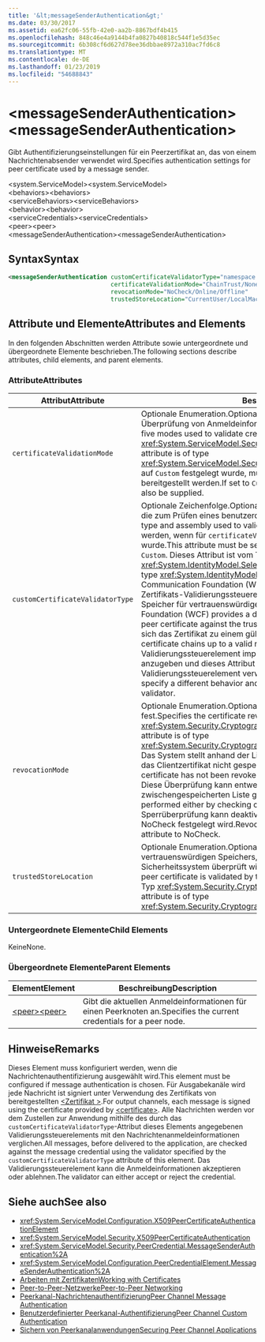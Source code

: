 ```yaml
---
title: '&lt;messageSenderAuthentication&gt;'
ms.date: 03/30/2017
ms.assetid: ea62fc06-55fb-42e0-aa2b-8867bdf4b415
ms.openlocfilehash: 848c46e4a9144b4fa0827b40818c544f1e5d35ec
ms.sourcegitcommit: 6b308cf6d627d78ee36dbbae8972a310ac7fd6c8
ms.translationtype: MT
ms.contentlocale: de-DE
ms.lasthandoff: 01/23/2019
ms.locfileid: "54688843"
---
```

# <a name="ltmessagesenderauthenticationgt"></a><span data-ttu-id="c40bb-102">&lt;messageSenderAuthentication&gt;</span><span class="sxs-lookup"><span data-stu-id="c40bb-102">&lt;messageSenderAuthentication&gt;</span></span>
<span data-ttu-id="c40bb-103">Gibt Authentifizierungseinstellungen für ein Peerzertifikat an, das von einem Nachrichtenabsender verwendet wird.</span><span class="sxs-lookup"><span data-stu-id="c40bb-103">Specifies authentication settings for peer certificate used by a message sender.</span></span>  
  
 <span data-ttu-id="c40bb-104">\<system.ServiceModel></span><span class="sxs-lookup"><span data-stu-id="c40bb-104">\<system.ServiceModel></span></span>  
<span data-ttu-id="c40bb-105">\<behaviors></span><span class="sxs-lookup"><span data-stu-id="c40bb-105">\<behaviors></span></span>  
<span data-ttu-id="c40bb-106">\<serviceBehaviors></span><span class="sxs-lookup"><span data-stu-id="c40bb-106">\<serviceBehaviors></span></span>  
<span data-ttu-id="c40bb-107">\<behavior></span><span class="sxs-lookup"><span data-stu-id="c40bb-107">\<behavior></span></span>  
<span data-ttu-id="c40bb-108">\<serviceCredentials></span><span class="sxs-lookup"><span data-stu-id="c40bb-108">\<serviceCredentials></span></span>  
<span data-ttu-id="c40bb-109">\<peer></span><span class="sxs-lookup"><span data-stu-id="c40bb-109">\<peer></span></span>  
<span data-ttu-id="c40bb-110">\<messageSenderAuthentication></span><span class="sxs-lookup"><span data-stu-id="c40bb-110">\<messageSenderAuthentication></span></span>  
  
## <a name="syntax"></a><span data-ttu-id="c40bb-111">Syntax</span><span class="sxs-lookup"><span data-stu-id="c40bb-111">Syntax</span></span>  
  
```xml  
<messageSenderAuthentication customCertificateValidatorType="namespace.typeName, [,AssemblyName] [,Version=version number] [,Culture=culture] [,PublicKeyToken=token]"
                             certificateValidationMode="ChainTrust/None/PeerTrust/PeerOrChainTrust/Custom"
                             revocationMode="NoCheck/Online/Offline"
                             trustedStoreLocation="CurrentUser/LocalMachine" />
```  
  
## <a name="attributes-and-elements"></a><span data-ttu-id="c40bb-112">Attribute und Elemente</span><span class="sxs-lookup"><span data-stu-id="c40bb-112">Attributes and Elements</span></span>  
 <span data-ttu-id="c40bb-113">In den folgenden Abschnitten werden Attribute sowie untergeordnete und übergeordnete Elemente beschrieben.</span><span class="sxs-lookup"><span data-stu-id="c40bb-113">The following sections describe attributes, child elements, and parent elements.</span></span>  
  
### <a name="attributes"></a><span data-ttu-id="c40bb-114">Attribute</span><span class="sxs-lookup"><span data-stu-id="c40bb-114">Attributes</span></span>  
  
|<span data-ttu-id="c40bb-115">Attribut</span><span class="sxs-lookup"><span data-stu-id="c40bb-115">Attribute</span></span>|<span data-ttu-id="c40bb-116">Beschreibung</span><span class="sxs-lookup"><span data-stu-id="c40bb-116">Description</span></span>|  
|---------------|-----------------|  
|`certificateValidationMode`|<span data-ttu-id="c40bb-117">Optionale Enumeration.</span><span class="sxs-lookup"><span data-stu-id="c40bb-117">Optional enumeration.</span></span> <span data-ttu-id="c40bb-118">Gibt einen von fünf die Überprüfung von Anmeldeinformationen verwendeten Modi an.</span><span class="sxs-lookup"><span data-stu-id="c40bb-118">Specifies one of five modes used to validate credentials.</span></span> <span data-ttu-id="c40bb-119">Dieses Attribut ist vom Typ <xref:System.ServiceModel.Security.X509CertificateValidationMode>.</span><span class="sxs-lookup"><span data-stu-id="c40bb-119">This attribute is of type <xref:System.ServiceModel.Security.X509CertificateValidationMode>.</span></span> <span data-ttu-id="c40bb-120">Wenn dies auf `Custom` festgelegt wurde, muss auch ein `customCertificateValidator` bereitgestellt werden.</span><span class="sxs-lookup"><span data-stu-id="c40bb-120">If set to `Custom`, then a `customCertificateValidator` must also be supplied.</span></span>|  
|`customCertificateValidatorType`|<span data-ttu-id="c40bb-121">Optionale Zeichenfolge.</span><span class="sxs-lookup"><span data-stu-id="c40bb-121">Optional string.</span></span> <span data-ttu-id="c40bb-122">Bestimmt einen Typ und eine Assembly, die zum Prüfen eines benutzerdefinierten Typs verwendet werden.</span><span class="sxs-lookup"><span data-stu-id="c40bb-122">Specifies a type and assembly used to validate a custom type.</span></span> <span data-ttu-id="c40bb-123">Das Attribut muss festgelegt werden, wenn für `certificateValidationMode` der Wert `Custom` festgelegt wurde.</span><span class="sxs-lookup"><span data-stu-id="c40bb-123">This attribute must be set when `certificateValidationMode` is set to `Custom`.</span></span> <span data-ttu-id="c40bb-124">Dieses Attribut ist vom Typ <xref:System.IdentityModel.Selectors.X509CertificateValidator>.</span><span class="sxs-lookup"><span data-stu-id="c40bb-124">This attribute is of type <xref:System.IdentityModel.Selectors.X509CertificateValidator>.</span></span> <span data-ttu-id="c40bb-125">Windows Communication Foundation (WCF) bietet ein standardmäßiges Peerzertifikats-Zertifikats-Validierungssteuerelement, das das peerzertifikat gegen den Speicher für vertrauenswürdige Personen überprüft.</span><span class="sxs-lookup"><span data-stu-id="c40bb-125">Windows Communication Foundation (WCF) provides a default peer certificate validator that verifies the peer certificate against the trusted people store.</span></span> <span data-ttu-id="c40bb-126">Außerdem wird überprüft, ob sich das Zertifikat zu einem gültigen Stamm verkettet.</span><span class="sxs-lookup"><span data-stu-id="c40bb-126">It also verifies that the certificate chains up to a valid root.</span></span> <span data-ttu-id="c40bb-127">Sie können ein benutzerdefiniertes Validierungssteuerelement implementieren, um ein anderes Verhalten anzugeben und dieses Attribut zum Verweisen auf das benutzerdefinierte Validierungssteuerelement verwenden.</span><span class="sxs-lookup"><span data-stu-id="c40bb-127">You can implement a custom validator to specify a different behavior and use this attribute to point to the custom validator.</span></span>|  
|`revocationMode`|<span data-ttu-id="c40bb-128">Optionale Enumeration.</span><span class="sxs-lookup"><span data-stu-id="c40bb-128">Optional enumeration.</span></span> <span data-ttu-id="c40bb-129">Legt den Zertifikatssperrmodus fest.</span><span class="sxs-lookup"><span data-stu-id="c40bb-129">Specifies the certificate revocation mode.</span></span> <span data-ttu-id="c40bb-130">Dieses Attribut ist vom Typ <xref:System.Security.Cryptography.X509Certificates.X509RevocationMode>.</span><span class="sxs-lookup"><span data-stu-id="c40bb-130">This attribute is of type <xref:System.Security.Cryptography.X509Certificates.X509RevocationMode>.</span></span> <span data-ttu-id="c40bb-131">Das System stellt anhand der Liste mit den gesperrten Zertifikaten sicher, dass das Clientzertifikat nicht gesperrt wurde.</span><span class="sxs-lookup"><span data-stu-id="c40bb-131">The system verifies that the peer certificate has not been revoked by looking it up in the revoked certificate list.</span></span> <span data-ttu-id="c40bb-132">Diese Überprüfung kann entweder online oder offline mit einer zwischengespeicherten Liste gesperrter Zertifikate erfolgen.</span><span class="sxs-lookup"><span data-stu-id="c40bb-132">This check can be performed either by checking online or against a cached revocation list.</span></span> <span data-ttu-id="c40bb-133">Die Sperrüberprüfung kann deaktiviert werden, indem für dieses Attribut der Wert NoCheck festgelegt wird.</span><span class="sxs-lookup"><span data-stu-id="c40bb-133">Revocation checking can be turned off by setting this attribute to NoCheck.</span></span>|  
|`trustedStoreLocation`|<span data-ttu-id="c40bb-134">Optionale Enumeration.</span><span class="sxs-lookup"><span data-stu-id="c40bb-134">Optional enumeration.</span></span> <span data-ttu-id="c40bb-135">Gibt den Speicherort des vertrauenswürdigen Speichers, an dem das peerzertifikat vom WCF-Sicherheitssystem überprüft wird.</span><span class="sxs-lookup"><span data-stu-id="c40bb-135">Specifies the trusted store location where the peer certificate is validated by the WCF security system.</span></span> <span data-ttu-id="c40bb-136">Dieses Attribut ist vom Typ <xref:System.Security.Cryptography.X509Certificates.StoreLocation>.</span><span class="sxs-lookup"><span data-stu-id="c40bb-136">This attribute is of type <xref:System.Security.Cryptography.X509Certificates.StoreLocation>.</span></span>|  
  
### <a name="child-elements"></a><span data-ttu-id="c40bb-137">Untergeordnete Elemente</span><span class="sxs-lookup"><span data-stu-id="c40bb-137">Child Elements</span></span>  
 <span data-ttu-id="c40bb-138">Keine</span><span class="sxs-lookup"><span data-stu-id="c40bb-138">None.</span></span>  
  
### <a name="parent-elements"></a><span data-ttu-id="c40bb-139">Übergeordnete Elemente</span><span class="sxs-lookup"><span data-stu-id="c40bb-139">Parent Elements</span></span>  
  
|<span data-ttu-id="c40bb-140">Element</span><span class="sxs-lookup"><span data-stu-id="c40bb-140">Element</span></span>|<span data-ttu-id="c40bb-141">Beschreibung</span><span class="sxs-lookup"><span data-stu-id="c40bb-141">Description</span></span>|  
|-------------|-----------------|  
|[<span data-ttu-id="c40bb-142">\<peer></span><span class="sxs-lookup"><span data-stu-id="c40bb-142">\<peer></span></span>](../../../../../docs/framework/configure-apps/file-schema/wcf/peer-of-servicecredentials.md)|<span data-ttu-id="c40bb-143">Gibt die aktuellen Anmeldeinformationen für einen Peerknoten an.</span><span class="sxs-lookup"><span data-stu-id="c40bb-143">Specifies the current credentials for a peer node.</span></span>|  
  
## <a name="remarks"></a><span data-ttu-id="c40bb-144">Hinweise</span><span class="sxs-lookup"><span data-stu-id="c40bb-144">Remarks</span></span>  
 <span data-ttu-id="c40bb-145">Dieses Element muss konfiguriert werden, wenn die Nachrichtenauthentifizierung ausgewählt wird.</span><span class="sxs-lookup"><span data-stu-id="c40bb-145">This element must be configured if message authentication is chosen.</span></span> <span data-ttu-id="c40bb-146">Für Ausgabekanäle wird jede Nachricht ist signiert unter Verwendung des Zertifikats von bereitgestellten [ \<Zertifikat >](../../../../../docs/framework/configure-apps/file-schema/wcf/certificate-element.md).</span><span class="sxs-lookup"><span data-stu-id="c40bb-146">For output channels, each message is signed using the certificate provided by [\<certificate>](../../../../../docs/framework/configure-apps/file-schema/wcf/certificate-element.md).</span></span> <span data-ttu-id="c40bb-147">Alle Nachrichten werden vor dem Zustellen zur Anwendung mithilfe des durch das `customCertificateValidatorType`-Attribut dieses Elements angegebenen Validierungssteuerelements mit den Nachrichtenanmeldeinformationen verglichen.</span><span class="sxs-lookup"><span data-stu-id="c40bb-147">All messages, before delivered to the application, are checked against the message credential using the validator specified by the `customCertificateValidatorType` attribute of this element.</span></span> <span data-ttu-id="c40bb-148">Das Validierungssteuerelement kann die Anmeldeinformationen akzeptieren oder ablehnen.</span><span class="sxs-lookup"><span data-stu-id="c40bb-148">The validator can either accept or reject the credential.</span></span>  
  
## <a name="see-also"></a><span data-ttu-id="c40bb-149">Siehe auch</span><span class="sxs-lookup"><span data-stu-id="c40bb-149">See also</span></span>
- <xref:System.ServiceModel.Configuration.X509PeerCertificateAuthenticationElement>
- <xref:System.ServiceModel.Security.X509PeerCertificateAuthentication>
- <xref:System.ServiceModel.Security.PeerCredential.MessageSenderAuthentication%2A>
- <xref:System.ServiceModel.Configuration.PeerCredentialElement.MessageSenderAuthentication%2A>
- [<span data-ttu-id="c40bb-150">Arbeiten mit Zertifikaten</span><span class="sxs-lookup"><span data-stu-id="c40bb-150">Working with Certificates</span></span>](../../../../../docs/framework/wcf/feature-details/working-with-certificates.md)
- [<span data-ttu-id="c40bb-151">Peer-to-Peer-Netzwerke</span><span class="sxs-lookup"><span data-stu-id="c40bb-151">Peer-to-Peer Networking</span></span>](../../../../../docs/framework/wcf/feature-details/peer-to-peer-networking.md)
- [<span data-ttu-id="c40bb-152">Peerkanal-Nachrichtenauthentifizierung</span><span class="sxs-lookup"><span data-stu-id="c40bb-152">Peer Channel Message Authentication</span></span>](https://msdn.microsoft.com/library/80e73386-514e-4c30-9e4a-b9ca8c173a95)
- [<span data-ttu-id="c40bb-153">Benutzerdefinierter Peerkanal-Authentifizierung</span><span class="sxs-lookup"><span data-stu-id="c40bb-153">Peer Channel Custom Authentication</span></span>](https://msdn.microsoft.com/library/4aa8a82e-41a8-48e2-8621-7e1cbabdca7c)
- [<span data-ttu-id="c40bb-154">Sichern von Peerkanalanwendungen</span><span class="sxs-lookup"><span data-stu-id="c40bb-154">Securing Peer Channel Applications</span></span>](../../../../../docs/framework/wcf/feature-details/securing-peer-channel-applications.md)
